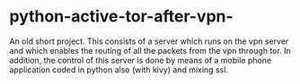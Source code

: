 # python-active-tor-after-vpn-
An old short project. This consists of a server which runs on the vpn server and which enables the routing of all the packets from the vpn through tor. In addition, the control of this server is done by means of a mobile phone application coded in python also (with kivy) and mixing ssl. 
